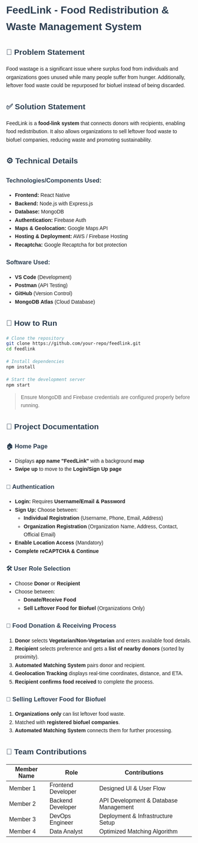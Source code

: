 # FeedLink - Food Redistribution & Waste Management System

<!DOCTYPE html>
<html>
<head>
    <style>
        body {
            font-family: Arial, sans-serif;
            line-height: 1.6;
        }
        h1, h2, h3 {
            color: #2c3e50;
        }
        code {
            background: #f4f4f4;
            padding: 2px 4px;
            border-radius: 4px;
        }
    </style>
</head>
<body>

## 📌 Problem Statement
Food wastage is a significant issue where surplus food from individuals and organizations goes unused while many people suffer from hunger. Additionally, leftover food waste could be repurposed for biofuel instead of being discarded.

## ✅ Solution Statement
FeedLink is a **food-link system** that connects donors with recipients, enabling food redistribution. It also allows organizations to sell leftover food waste to biofuel companies, reducing waste and promoting sustainability.

## ⚙️ Technical Details
### Technologies/Components Used:
- **Frontend:** React Native
- **Backend:** Node.js with Express.js
- **Database:** MongoDB
- **Authentication:** Firebase Auth
- **Maps & Geolocation:** Google Maps API
- **Hosting & Deployment:** AWS / Firebase Hosting
- **Recaptcha:** Google Recaptcha for bot protection

### Software Used:
- **VS Code** (Development)
- **Postman** (API Testing)
- **GitHub** (Version Control)
- **MongoDB Atlas** (Cloud Database)

## 🚀 How to Run
```bash
# Clone the repository
git clone https://github.com/your-repo/feedlink.git
cd feedlink

# Install dependencies
npm install

# Start the development server
npm start
```
> Ensure MongoDB and Firebase credentials are configured properly before running.

## 📜 Project Documentation
### 🏠 Home Page
- Displays **app name "FeedLink"** with a background **map**
- **Swipe up** to move to the **Login/Sign Up page**

### 🔑 Authentication
- **Login:** Requires **Username/Email & Password**
- **Sign Up:** Choose between:
  - **Individual Registration** (Username, Phone, Email, Address)
  - **Organization Registration** (Organization Name, Address, Contact, Official Email)
- **Enable Location Access** (Mandatory)
- **Complete reCAPTCHA & Continue**

### 🛠️ User Role Selection
- Choose **Donor** or **Recipient**
- Choose between:
  - **Donate/Receive Food**
  - **Sell Leftover Food for Biofuel** (Organizations Only)

### 🍛 Food Donation & Receiving Process
1. **Donor** selects **Vegetarian/Non-Vegetarian** and enters available food details.
2. **Recipient** selects preference and gets a **list of nearby donors** (sorted by proximity).
3. **Automated Matching System** pairs donor and recipient.
4. **Geolocation Tracking** displays real-time coordinates, distance, and ETA.
5. **Recipient confirms food received** to complete the process.

### 🔄 Selling Leftover Food for Biofuel
1. **Organizations only** can list leftover food waste.
2. Matched with **registered biofuel companies**.
3. **Automated Matching System** connects them for further processing.

## 👥 Team Contributions
| Member Name | Role | Contributions |
|------------|------|--------------|
| Member 1 | Frontend Developer | Designed UI & User Flow |
| Member 2 | Backend Developer | API Development & Database Management |
| Member 3 | DevOps Engineer | Deployment & Infrastructure Setup |
| Member 4 | Data Analyst | Optimized Matching Algorithm |

</body>
</html>
